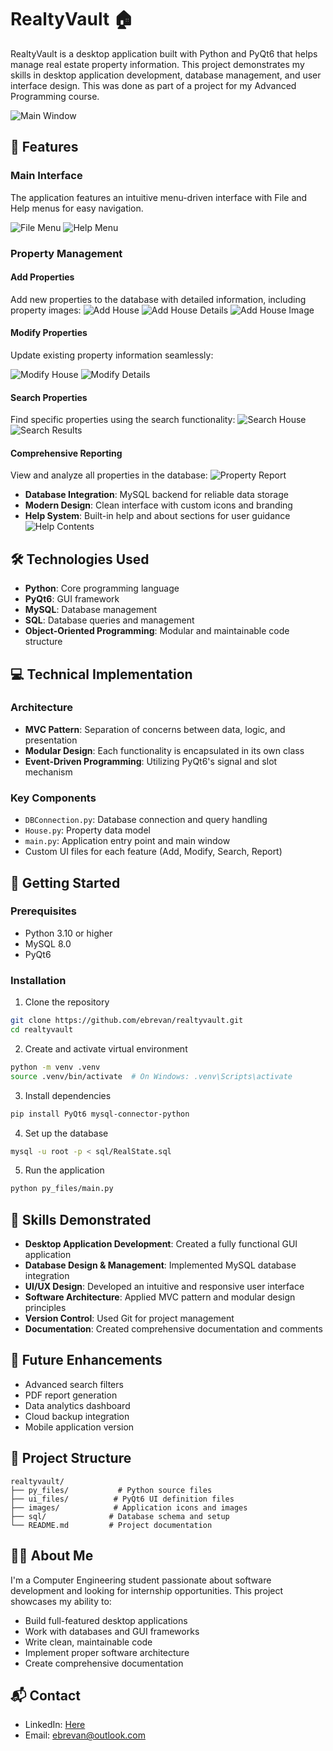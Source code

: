 # RealtyVault 🏠

RealtyVault is a desktop application built with Python and PyQt6 that helps manage real estate property information. This project demonstrates my skills in desktop application development, database management, and user interface design. This was done as part of a project for my Advanced Programming course.

![Main Window](screenshots/main_window.png)

## 🚀 Features

### Main Interface
The application features an intuitive menu-driven interface with File and Help menus for easy navigation.

![File Menu](screenshots/file_menu.png) ![Help Menu](screenshots/help_menu_1.png)

### Property Management

#### Add Properties
Add new properties to the database with detailed information, including property images:
![Add House](screenshots/add_house_1.png) ![Add House Details](screenshots/add_house_2.png) ![Add House Image](screenshots/add_house_3.png)

#### Modify Properties
Update existing property information seamlessly:

![Modify House](screenshots/modify_house_1.png) ![Modify Details](screenshots/modify_house_2.png)

#### Search Properties
Find specific properties using the search functionality:
![Search House](screenshots/search_house_1.png) ![Search Results](screenshots/search_house_2.png)

#### Comprehensive Reporting
View and analyze all properties in the database:
![Property Report](screenshots/report.png)

- **Database Integration**: MySQL backend for reliable data storage
- **Modern Design**: Clean interface with custom icons and branding
- **Help System**: Built-in help and about sections for user guidance
  ![Help Contents](screenshots/help_menu_2.png)

## 🛠️ Technologies Used

- **Python**: Core programming language
- **PyQt6**: GUI framework
- **MySQL**: Database management
- **SQL**: Database queries and management
- **Object-Oriented Programming**: Modular and maintainable code structure

## 💻 Technical Implementation

### Architecture
- **MVC Pattern**: Separation of concerns between data, logic, and presentation
- **Modular Design**: Each functionality is encapsulated in its own class
- **Event-Driven Programming**: Utilizing PyQt6's signal and slot mechanism

### Key Components
- `DBConnection.py`: Database connection and query handling
- `House.py`: Property data model
- `main.py`: Application entry point and main window
- Custom UI files for each feature (Add, Modify, Search, Report)

## 🚀 Getting Started

### Prerequisites
- Python 3.10 or higher
- MySQL 8.0
- PyQt6

### Installation

1. Clone the repository
```bash
git clone https://github.com/ebrevan/realtyvault.git
cd realtyvault
```

2. Create and activate virtual environment
```bash
python -m venv .venv
source .venv/bin/activate  # On Windows: .venv\Scripts\activate
```

3. Install dependencies
```bash
pip install PyQt6 mysql-connector-python
```

4. Set up the database
```bash
mysql -u root -p < sql/RealState.sql
```

5. Run the application
```bash
python py_files/main.py
```

## 🎯 Skills Demonstrated

- **Desktop Application Development**: Created a fully functional GUI application
- **Database Design & Management**: Implemented MySQL database integration
- **UI/UX Design**: Developed an intuitive and responsive user interface
- **Software Architecture**: Applied MVC pattern and modular design principles
- **Version Control**: Used Git for project management
- **Documentation**: Created comprehensive documentation and comments

## 🌟 Future Enhancements

- Advanced search filters
- PDF report generation
- Data analytics dashboard
- Cloud backup integration
- Mobile application version

## 📝 Project Structure
```
realtyvault/
├── py_files/           # Python source files
├── ui_files/          # PyQt6 UI definition files
├── images/            # Application icons and images
├── sql/              # Database schema and setup
└── README.md         # Project documentation
```

## 👨‍💻 About Me

I'm a Computer Engineering student passionate about software development and looking for internship opportunities. This project showcases my ability to:
- Build full-featured desktop applications
- Work with databases and GUI frameworks
- Write clean, maintainable code
- Implement proper software architecture
- Create comprehensive documentation

## 📬 Contact

- LinkedIn: [Here](https://www.linkedin.com/in/ebrevan/)
- Email: ebrevan@outlook.com

